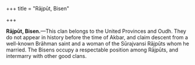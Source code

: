 +++
title = "Rājpūt, Bisen"

+++

**Rājpūt, Bisen.**—This clan belongs to the United Provinces and Oudh. They do not appear in history before the time of Akbar, and claim descent from a well-known Brāhman saint and a woman of the Sūrajvansi Rājpūts whom he married. The Bisens occupy a respectable position among Rājpūts, and intermarry with other good clans. 


